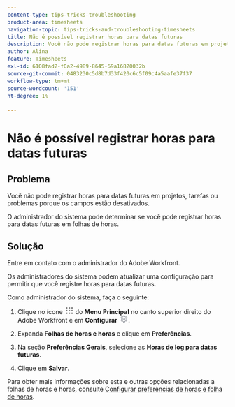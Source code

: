 ```yaml
---
content-type: tips-tricks-troubleshooting
product-area: timesheets
navigation-topic: tips-tricks-and-troubleshooting-timesheets
title: Não é possível registrar horas para datas futuras
description: Você não pode registrar horas para datas futuras em projetos, tarefas ou problemas porque os campos estão desativados.
author: Alina
feature: Timesheets
exl-id: 6108fad2-f0a2-4989-8645-69a16820032b
source-git-commit: 0483230c5d8b7d33f420c6c5f09c4a5aafe37f37
workflow-type: tm+mt
source-wordcount: '151'
ht-degree: 1%

---
```


# Não é possível registrar horas para datas futuras

## Problema

Você não pode registrar horas para datas futuras em projetos, tarefas ou problemas porque os campos estão desativados.

O administrador do sistema pode determinar se você pode registrar horas para datas futuras em folhas de horas.

## Solução

Entre em contato com o administrador do Adobe Workfront.

Os administradores do sistema podem atualizar uma configuração para permitir que você registre horas para datas futuras.

Como administrador do sistema, faça o seguinte:

1. Clique no ícone ![](assets/main-menu-icon.png) do **Menu Principal** no canto superior direito do Adobe Workfront e em **Configurar** ![](assets/gear-icon-settings.png).

1. Expanda **Folhas de horas e horas** e clique em **Preferências**.

1. Na seção **Preferências Gerais**, selecione as **Horas de log para datas futuras**.

1. Clique em **Salvar**.

Para obter mais informações sobre esta e outras opções relacionadas a folhas de horas e horas, consulte [Configurar preferências de horas e folha de horas](../../administration-and-setup/set-up-workfront/configure-timesheets-schedules/timesheet-and-hour-preferences.md).
